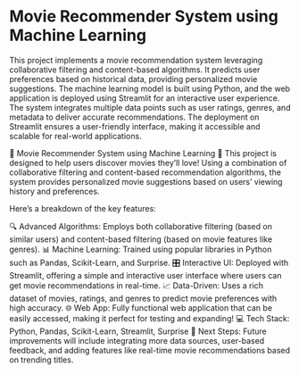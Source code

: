  # Movie Recommender System using Machine Learning
 
This project implements a movie recommendation system leveraging collaborative filtering and content-based algorithms. It predicts user preferences based on historical data, providing personalized movie suggestions. The machine learning model is built using Python, and the web application is deployed using Streamlit for an interactive user experience. The system integrates multiple data points such as user ratings, genres, and metadata to deliver accurate recommendations. The deployment on Streamlit ensures a user-friendly interface, making it accessible and scalable for real-world applications.

🎥 Movie Recommender System using Machine Learning 🤖
This project is designed to help users discover movies they’ll love! Using a combination of collaborative filtering and content-based recommendation algorithms, the system provides personalized movie suggestions based on users’ viewing history and preferences.

Here’s a breakdown of the key features:

🔍 Advanced Algorithms: Employs both collaborative filtering (based on similar users) and content-based filtering (based on movie features like genres).
📊 Machine Learning: Trained using popular libraries in Python such as Pandas, Scikit-Learn, and Surprise.
🎛️ Interactive UI: Deployed with Streamlit, offering a simple and interactive user interface where users can get movie recommendations in real-time.
📈 Data-Driven: Uses a rich dataset of movies, ratings, and genres to predict movie preferences with high accuracy.
🌐 Web App: Fully functional web application that can be easily accessed, making it perfect for testing and expanding!
💻 Tech Stack: Python, Pandas, Scikit-Learn, Streamlit, Surprise
🔗 Next Steps: Future improvements will include integrating more data sources, user-based feedback, and adding features like real-time movie recommendations based on trending titles.
